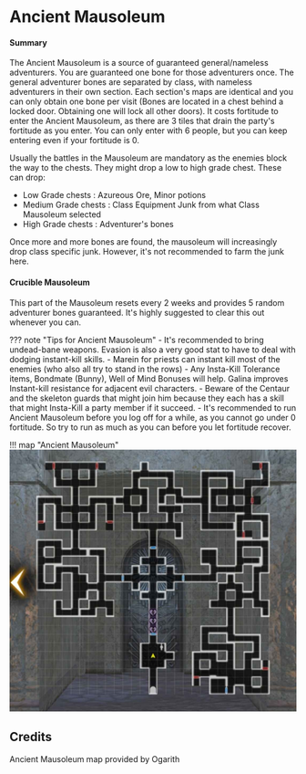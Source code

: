 # Ancient Mausoleum

#### Summary

The Ancient Mausoleum is a source of guaranteed general/nameless adventurers. You are guaranteed one bone for those adventurers once. The general adventurer bones are separated by class, with nameless adventurers in their own section. Each section's maps are identical and you can only obtain one bone per visit (Bones are located in a chest behind a locked door. Obtaining one will lock all other doors). It costs fortitude to enter the Ancient Mausoleum, as there are 3 tiles that drain the party's fortitude as you enter. You can only enter with 6 people, but you can keep entering even if your fortitude is 0.

Usually the battles in the Mausoleum are mandatory as the enemies block the way to the chests. They might drop a low to high grade chest. These can drop:

- Low Grade chests : Azureous Ore, Minor potions
- Medium Grade chests : Class Equipment Junk from what Class Mausoleum selected
- High Grade chests : Adventurer's bones 

Once more and more bones are found, the mausoleum will increasingly drop class specific junk. However, it's not recommended to farm the junk here.

#### Crucible Mausoleum

This part of the Mausoleum resets every 2 weeks and provides 5 random adventurer bones guaranteed. It's highly suggested to clear this out whenever you can.

??? note "Tips for Ancient Mausoleum"
    - It's recommended to bring undead-bane weapons. Evasion is also a very good stat to have to deal with dodging instant-kill skills.
    - Marein for priests can instant kill most of the enemies (who also all try to stand in the rows)
    - Any Insta-Kill Tolerance items, Bondmate (Bunny), Well of Mind Bonuses will help. Galina improves Instant-kill resistance for adjacent evil characters.
    - Beware of the Centaur and the skeleton guards that might join him because they each has a skill that might Insta-Kill a party member if it succeed.
    - It's recommended to run Ancient Mausoleum before you log off for a while, as you cannot go under 0 fortitude. So try to run as much as you can before you let fortitude recover.

!!! map "Ancient Mausoleum"
    ![](img/ancient-mausoleum.jpg)

## Credits

Ancient Mausoleum map provided by Ogarith
